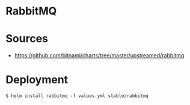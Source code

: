 # RabbitMQ

# Sources

- https://github.com/bitnami/charts/tree/master/upstreamed/rabbitmq

# Deployment

```shell
$ helm install rabbitmq -f values.yml stable/rabbitmq
```

